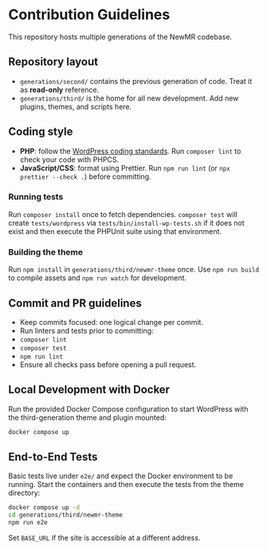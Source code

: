 # Contribution Guidelines

This repository hosts multiple generations of the NewMR codebase.

## Repository layout
- `generations/second/` contains the previous generation of code. Treat it as **read-only** reference.
- `generations/third/` is the home for all new development. Add new plugins, themes, and scripts here.

## Coding style
 - **PHP**: follow the [WordPress coding standards](https://developer.wordpress.org/coding-standards/wordpress-coding-standards/php/). Run `composer lint` to check your code with PHPCS.
- **JavaScript/CSS**: format using Prettier. Run `npm run lint` (or `npx prettier --check .`) before committing.

### Running tests
Run `composer install` once to fetch dependencies. `composer test` will create
`tests/wordpress` via `tests/bin/install-wp-tests.sh` if it does not exist and
then execute the PHPUnit suite using that environment.

### Building the theme
Run `npm install` in `generations/third/newmr-theme` once. Use `npm run build` to compile assets and `npm run watch` for development.


## Commit and PR guidelines
- Keep commits focused: one logical change per commit.
 - Run linters and tests prior to committing:
  - `composer lint`
  - `composer test`
  - `npm run lint`
- Ensure all checks pass before opening a pull request.

## Local Development with Docker

Run the provided Docker Compose configuration to start WordPress with the third-generation theme and plugin mounted:

```bash
docker compose up
```

## End-to-End Tests

Basic tests live under `e2e/` and expect the Docker environment to be running.
Start the containers and then execute the tests from the theme directory:

```bash
docker compose up -d
cd generations/third/newmr-theme
npm run e2e
```

Set `BASE_URL` if the site is accessible at a different address.

